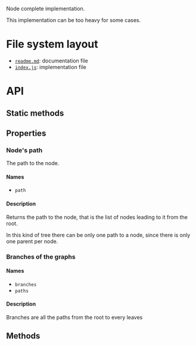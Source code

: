 Node complete implementation.

This implementation can be too heavy for some cases.





# File system layout

- [`readme.md`](./readme.md): documentation file
- [`index.js`](./index.js): implementation file





# API

## Static methods



## Properties

### Node's path

The path to the node.

#### Names

- `path`

#### Description

Returns the path to the node, that is the list of nodes leading to it from the root.

In this kind of tree there can be only one path to a node, since there is only one parent per node.


### Branches of the graphs

#### Names

- `branches`
- `paths`

#### Description

Branches are all the paths from the root to every leaves



## Methods



